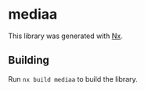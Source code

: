 # mediaa

This library was generated with [Nx](https://nx.dev).

## Building

Run `nx build mediaa` to build the library.
